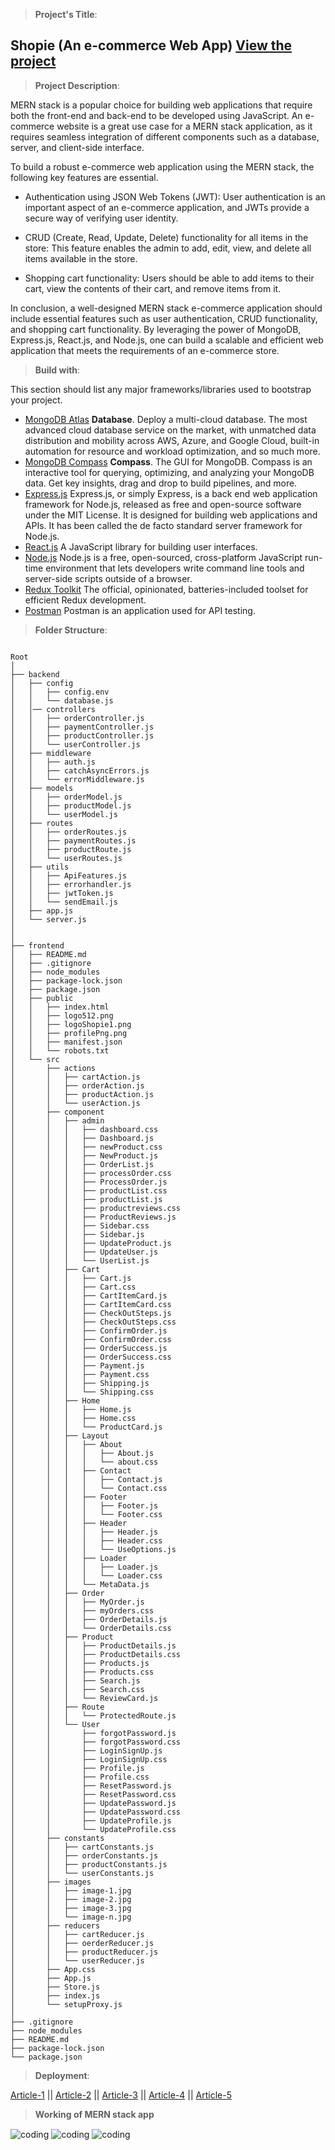> **Project's Title**:
 ## **Shopie (An e-commerce Web App)** [View the project](https://shopie.onrender.com/)
 
> **Project Description**:

MERN stack is a popular choice for building web applications that require both the front-end and back-end to be developed using JavaScript. An e-commerce website is a great use case for a MERN stack application, as it requires seamless integration of different components such as a database, server, and client-side interface.

To build a robust e-commerce web application using the MERN stack, the following key features are essential.

* Authentication using JSON Web Tokens (JWT): User authentication is an important aspect of an e-commerce application, and JWTs provide a secure way of verifying user identity.

* CRUD (Create, Read, Update, Delete) functionality for all items in the store: This feature enables the admin to add, edit, view, and delete all items available in the store.

* Shopping cart functionality: Users should be able to add items to their cart, view the contents of their cart, and remove items from it.

In conclusion, a well-designed MERN stack e-commerce application should include essential features such as user authentication, CRUD functionality, and shopping cart functionality. By leveraging the power of MongoDB, Express.js, React.js, and Node.js, one can build a scalable and efficient web application that meets the requirements of an e-commerce store.


> **Build with**:

This section should list any major frameworks/libraries used to bootstrap your project.

* [MongoDB Atlas](https://www.mongodb.com/atlas/database)
  **Database**. Deploy a multi-cloud database.
  The most advanced cloud database service on the market, with unmatched data distribution and mobility across AWS, Azure, and Google Cloud, built-in automation for resource and workload optimization, and so much more.
* [MongoDB Compass](https://www.mongodb.com/products/compass)
  **Compass**. The GUI for MongoDB.
  Compass is an interactive tool for querying, optimizing, and analyzing your MongoDB data. Get key insights, drag and drop to build pipelines, and more.
* [Express.js](https://expressjs.com/)
  Express.js, or simply Express, is a back end web application framework for Node.js, released as free and open-source software under the MIT License. It is designed for building web applications and APIs. It has been called the de facto standard server framework for Node.js.
* [React.js](https://reactjs.org/)
  A JavaScript library for building user interfaces.
* [Node.js](https://nodejs.org/en/)
  Node.js is a free, open-sourced, cross-platform JavaScript run-time environment that lets developers write command line tools and server-side scripts outside of a browser.
* [Redux Toolkit](https://redux-toolkit.js.org/)
  The official, opinionated, batteries-included toolset for efficient Redux development.
* [Postman](https://www.postman.com/)
  Postman is an application used for API testing.

> **Folder Structure**:

```

Root
│
├── backend
│   ├── config
│   │   ├── config.env
│   │   └── database.js
│   │── controllers
│   │   ├── orderController.js
│   │   ├── paymentController.js
│   │   ├── productController.js
│   │   └── userController.js
│   ├── middleware
│   │   ├── auth.js
│   │   ├── catchAsyncErrors.js
│   │   └── errorMiddleware.js
│   ├── models
│   │   ├── orderModel.js
│   │   ├── productModel.js
│   │   └── userModel.js
│   ├── routes
│   │   ├── orderRoutes.js
│   │   ├── paymentRoutes.js
│   │   ├── productRoute.js
│   │   └── userRoutes.js
│   ├── utils
│   │   ├── ApiFeatures.js
│   │   ├── errorhandler.js
│   │   ├── jwtToken.js
│   │   └── sendEmail.js
│   ├── app.js
│   └── server.js
│
│
├── frontend
│   ├── README.md
│   ├── .gitignore
│   ├── node_modules
│   ├── package-lock.json
│   ├── package.json
│   ├── public
│   │   ├── index.html
│   │   ├── logo512.png
│   │   ├── logoShopie1.png
│   │   ├── profilePng.png
│   │   ├── manifest.json
│   │   └── robots.txt
│   └── src
│       ├── actions
│       │   ├── cartAction.js
│       │   ├── orderAction.js
│       │   ├── productAction.js
│       │   └── userAction.js
│       ├── component
│       │   ├── admin
│       │   │   ├── dashboard.css
│       │   │   ├── Dashboard.js
│       │   │   ├── newProduct.css
│       │   │   ├── NewProduct.js
│       │   │   ├── OrderList.js
│       │   │   ├── processOrder.css
│       │   │   ├── ProcessOrder.js
│       │   │   ├── productList.css
│       │   │   ├── productList.js
│       │   │   ├── productreviews.css
│       │   │   ├── ProductReviews.js
│       │   │   ├── Sidebar.css
│       │   │   ├── Sidebar.js
│       │   │   ├── UpdateProduct.js
│       │   │   ├── UpdateUser.js
│       │   │   └── UserList.js
│       │   ├── Cart
│       │   │   ├── Cart.js
│       │   │   ├── Cart.css
│       │   │   ├── CartItemCard.js
│       │   │   ├── CartItemCard.css
│       │   │   ├── CheckOutSteps.js
│       │   │   ├── CheckOutSteps.css
│       │   │   ├── ConfirmOrder.js
│       │   │   ├── ConfirmOrder.css
│       │   │   ├── OrderSuccess.js
│       │   │   ├── OrderSuccess.css
│       │   │   ├── Payment.js
│       │   │   ├── Payment.css
│       │   │   ├── Shipping.js
│       │   │   └── Shipping.css
│       │   ├── Home
│       │   │   ├── Home.js
│       │   │   ├── Home.css
│       │   │   └── ProductCard.js
│       │   ├── Layout
│       │   │   ├── About
│       │   │   │   ├── About.js
│       │   │   │   └── about.css
│       │   │   ├── Contact
│       │   │   │   ├── Contact.js
│       │   │   │   └── Contact.css
│       │   │   ├── Footer
│       │   │   │   ├── Footer.js
│       │   │   │   └── Footer.css
│       │   │   ├── Header
│       │   │   │   ├── Header.js
│       │   │   │   ├── Header.css 
│       │   │   │   └── UseOptions.js
│       │   │   ├── Loader
│       │   │   │   ├── Loader.js
│       │   │   │   └── Loader.css
│       │   │   └── MetaData.js
│       │   ├── Order
│       │   │   ├── MyOrder.js
│       │   │   ├── myOrders.css
│       │   │   ├── OrderDetails.js
│       │   │   └── OrderDetails.css
│       │   ├── Product
│       │   │   ├── ProductDetails.js
│       │   │   ├── ProductDetails.css
│       │   │   ├── Products.js
│       │   │   ├── Products.css
│       │   │   ├── Search.js
│       │   │   ├── Search.css
│       │   │   └── ReviewCard.js
│       │   ├── Route 
│       │   │   └── ProtectedRoute.js
│       │   └── User
│       │       ├── forgotPassword.js
│       │       ├── forgotPassword.css
│       │       ├── LoginSignUp.js
│       │       ├── LoginSignUp.css
│       │       ├── Profile.js
│       │       ├── Profile.css
│       │       ├── ResetPassword.js
│       │       ├── ResetPassword.css
│       │       ├── UpdatePassword.js
│       │       ├── UpdatePassword.css
│       │       ├── UpdateProfile.js
│       │       └── UpdateProfile.css 
│       ├── constants
│       │   ├── cartConstants.js
│       │   ├── orderConstants.js
│       │   ├── productConstants.js
│       │   └── userConstants.js
│       ├── images
│       │   ├── image-1.jpg
│       │   ├── image-2.jpg
│       │   ├── image-3.jpg
│       │   └── image-n.jpg
│       ├── reducers
│       │   ├── cartReducer.js
│       │   ├── oerderReducer.js
│       │   ├── productReducer.js
│       │   └── userReducer.js
│       ├── App.css
│       ├── App.js
│       ├── Store.js
│       ├── index.js
│       └── setupProxy.js
│
├── .gitignore
├── node_modules
├── README.md
├── package-lock.json
└── package.json

```

> **Deployment**:

[Article-1](https://medium.com/@vmaineng/how-to-deploy-mern-full-stack-to-render-f7ab380660b6)  || 
[Article-2](https://dev.to/gregpetropoulos/render-deployment-free-tier-of-mern-app-52mk)   ||
[Article-3](https://community.render.com/t/how-to-deploy-frontend-and-backend-on-render/7449)   ||
[Article-4](https://create-react-app.dev/docs/deployment/)   ||
[Article-5](https://stackoverflow.com/questions/68878329/hosting-a-mern-application-with-vercel-in-2021-without-next-js)  

> **Working of MERN stack app**

<img align="center" alt="coding" widht="400" src="https://res.cloudinary.com/shopie/image/upload/v1679739217/mern2_pwg30h.jpg">

<img align="center" alt="coding" widht="400" src="https://res.cloudinary.com/shopie/image/upload/v1679739008/mern1_kaifse.jpg">

<img align="center" alt="coding" widht="400" src="https://res.cloudinary.com/shopie/image/upload/v1679739521/mern3_oxpdob.jpg">

